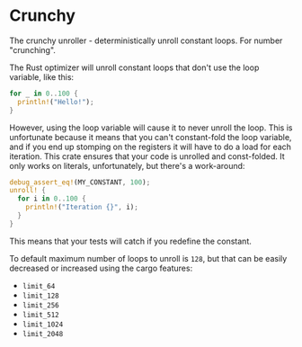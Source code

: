 # Crunchy

The crunchy unroller - deterministically unroll constant loops. For number
"crunching".

The Rust optimizer will unroll constant loops that don't use the loop variable,
like this:

```rust
for _ in 0..100 {
  println!("Hello!");
}
```

However, using the loop variable will cause it to never unroll the loop. This is
unfortunate because it means that you can't constant-fold the loop variable, and
if you end up stomping on the registers it will have to do a load for each
iteration. This crate ensures that your code is unrolled and const-folded. It
only works on literals, unfortunately, but there's a work-around:

```rust
debug_assert_eq!(MY_CONSTANT, 100);
unroll! {
  for i in 0..100 {
    println!("Iteration {}", i);
  }
}
```

This means that your tests will catch if you redefine the constant.

To default maximum number of loops to unroll is `128`, but that can be easily decreased or increased using the cargo features:

* `limit_64`
* `limit_128`
* `limit_256`
* `limit_512`
* `limit_1024`
* `limit_2048`
